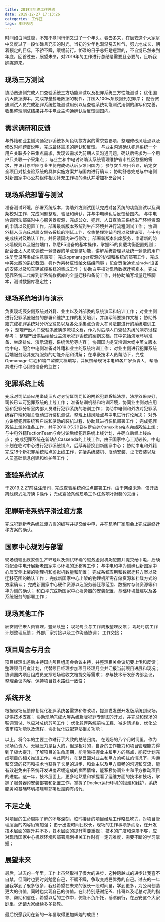 ```yaml
---
title: 2019年年终工作总结
date: 2019-12-27 17:13:26
categories: 工作狂
tags: 年终总结
---
```


时间如白驹过隙，不知不觉间悄悄又过了一个年头。春去冬来，在辰安这个大家庭中又度过了一段忙碌且充实的时光，当初的少年也渐渐脱去稚气，努力地成长，朝着预定的目标，不骄不躁，缓缓前行。忙碌的日子总归是短暂的，不自觉已然来到年底，回首过去，展望未来，对2019年的工作进行总结是需要且必要的，且听我娓娓道来。

<!-- More-->

## 现场三方测试

协助赛迪侧完成人口查验系统三方功能测试以及犯罪系统三方性能测试；
优化国内大数据脚本，完成存量铺地数据的制作，并压入100w条数据到犯罪库；
配合赛迪测试人员完成犯罪系统性能测试用例以及查验系统功能测试用例的编写和完善，收集整理测试结果并与中电业主沟通确认后反馈回国内。

## 需求调研和反馈

与外籍和业主侧沟通犯罪系统多角色切换方案的需求变更项，整理修改风险点以及修改时间跨度说明，完成最终需求的确认和反馈。
与业主沟通确认犯罪系统一个用户关联多个采集点需求，发现该需求为前期人员沟通问题，确认后需求为一个用户只关联一个采集点；
与业主和中电讨论确认系统管理维护省市社区数据的需求，并设计原型图与业主侧完成确认后反馈回国内；
参与安全项目会议，确定安全项目对接查验系统的具体实施方案并与国内进行确认；
协助舒总完成与中电侧对新国家中心公共组件相关补充工作项的确认并增加补充合同；

## 现场系统部署与测试

准备测试环境，部署系统版本，协助外方测试团队完成对各系统的功能测试以及词条校对工作，完成问题整理、验证和确认，并与中电确认后反馈给国内。
与中电协调司法部临时中心服务器资源，完成公众、犯罪、人口查验三系统生产环境资源的申请以及配置工作，部署最新版本系统到生产环境并进行流程测试工作；
协调外籍人员完成对辰安侧各系统的测试工作，收集整理测试问题以及建议项，与中电完成核对及确认工作，并反馈国内进行修改；
部署新版本出席服务，申请新的防火墙规则以及服务端口，熟悉F5设备的基本操作，掌握F5的负载均衡配置规则；
配合亚太人员联调统一登录器的单点登录功能，讲解系统管理以及统一登录的用户注册登录等集成注意事项；
完成opmanager资源的协调和系统的部署工作，完成中英文版的系统截图，将作为素材反馈给文档组同事；
配合贾俊迪完成mdvr设备的安装以及和车辆监控系统的集成工作；
协助白平校对现场数据迁移脚本，完成犯罪系统二代库到新系统数据库的全量迁移和备份工作，并协助编写增量迁移脚本，测试数据库稳定性；

## 现场系统培训与演示

负责现场辰安侧系统对外籍、业主以及外部委的系统演示和培训工作；
对业主侧进行犯罪系统服务的部署和维护工作的相关培训，并编写简要操作文档；
协助外籍完成犯罪系统对分析室成员以及各处采集点负责人在司法部进行的系统培训工作；
整理产出人口查验系统演示流程文档，作为对后续人口查验系统的演示过程参考；
整理产出供后续给业主演示犯罪系统的案例文档，其中包括演示环境准备、坐席排位、演示流程、系统优势等内容；
协调国内提交培训大纲中英文版本给中电，配合中电侧准备对外籍和业主的系统培训工作；
对业主侧进行犯罪系统后端服务及其支持服务的功能介绍和讲解；
在卓豪技术人员帮助下，完成Opmanager进程和端口监控文档编写，并反馈给现场中电和各厂家负责人，帮助其进行中心网络设备的监控；


## 犯罪系统上线

完成对司法部应用室成员和对身份证司司长的两轮犯罪系统演示，演示效果良好，司长已认可犯罪系统的上线工作；
准备培训机器和培训环境，协同业主侧对应用室和犯罪分析室内部人员进行犯罪系统的培训工作；
协助中电侧和外方对犯罪系统客户端和相关驱动进行装机测试，整理上线风险点与中电进行讨论解决；
对外方讲解犯罪系统客户端和驱动的装机过程，协助其进行装机部署工作；
完成犯罪系统上线的准备工作，并于2019.05.30日在罗安达Camuxiba站点完成系统上线；
与中电外籍FuctionTeam与会讨论后续犯罪系统上线计划，并确立后续上线站点；
完成犯罪系统在新站点Cassenda的上线工作，由于国家中心工期较长，中电计划在临时中心进行犯罪系统铺点，后续再替换到新国家中心；
协助中电和外籍完成18个新犯罪系统站点的上线工作，包括系统装机、驱动安装、证书安装以及人员基础信息创建和维护等工作；

## 查验系统试点

于2019.2.27前往注册司，完成查验系统的试点部署工作，由于网络未通，仅开放离线模式进行读卡操作；
完成查验系统现场工作任务项对谢磊的交接；

## 犯罪新老系统平滑过渡方案

完成犯罪新老系统过渡方案的编写并提交给中电，并在现场厂家周会上完成最终迁移方案的确认。

## 国家中心规划与部署

现场梳理出辰安侧生产环境以及测试环境的服务虚拟机及配置并提交给中电，后续将配合中电开展新老国家中心环境的迁移等工作；
与中电和华为侧确认新国家中心辰安侧上架的物理机和虚拟机数量和配置；
完成系统应用和数据迁移方案以及迁移范围的确认工作；
完成新国家中心上架的物理机所需存储资源和挂载方式的方案确认；
完成新国家中心硬件资源以及服务器迁移范围、数据库存储资源等和华为侧的确认；
和白平完成新国家中心服务器的安装配置、基础环境搭建以及各系统服务的部署工作；

## 现场其他工作

辰安侧往来人员管理，签证续签；
现场周会与工作周报整理反馈；
现场月度工作计划整理反馈；
外部厂家对接以及工作沟通协调；
工作交接；

## 项目周会与月会

项目经理出差后主持国内项目组周会会议主持，并整理相关会议纪要上传和反馈；
整理项目月度计划，代替项目经理参加项目经理月会并汇报当前项目进展和现况；
协调国内项目组成员支撑现场验收文档提交等需求；
参与技术研发部内部会议，整理会议内容，保持项目技术路线一致性；

## 系统开发

根据现场反馈修复优化犯罪系统各需求和修改项，提测或发送开发版系统到现场，提供技术支撑；
协助现场完成大屏系统新版犯罪专题图的开发，并完成和现场的联调测试，以应对总统剪彩工作；
优化犯罪系统前端工程，减少请求数，优化公告审核功能以及流程，协助优化匹配算法相关功能；


以上，将今年的主要工作进行了大致的总结归纳。
在现场的八个月时间里，作为现场负责人，无疑压力是巨大的，但是相对的，自身的工作能力和项目管理能力得到了极大提升，了解项目的生命周期，能清晰把握业主和甲方的痛点，能按计划完成项目的相关推进工作。与此同时，在整日面对业主和甲方的叨扰的情况下，沟通和交流的技巧和技术也获得了长足的进步，和业主以及甲方顺畅的沟通和交流，能有效避免由于系统开发进度迟缓造成的负面情绪，能积极协调业主和甲方推动项目的进度。这一年，技术层面上，更多地熟悉和掌握看了运维方面的技术和技巧，掌握了服务器的安装部署和配置工作，掌握了Docker运行环境的搭建和维护，系统服务的基础环境搭建和部署也是胸有成竹。

## 不足之处

对项目的生命周期了解的不够深刻，临时接替的项目经理工作略显吃力，对项目管理层面的内容仍需加强；
由于出差时间比较长，现场的工作事项多而杂，在开发技术层面的提升并不多，技术层面的提升需要重视；
技术的广度和深度不够，应对现场国家中心机器环境和部署规划相关工作时有一定的难度，需要不断的学习掌握；

## 展望未来

最后，过去的一年里，工作上虽然取得了很大的进步，这种跨越式的进步让我喜不自禁，但同时也要时刻勉励自己，不骄不躁，争取变成更优秀的自己。过去的一年里我学到了很多很多，我也希望在未来的很长一段时间里，学到更多，为公司创造更大的价值，同时也实现自己的价值。在此特别感谢纪爷、伟哥以及毛总对我的指导、帮助和信任，希望以后的工作中，仍能不负所托，砥砺前行，在辰安这个大家庭里，还请大家继续多多指教。

最后祝愿我司在新的一年里取得更加辉煌的成绩！
